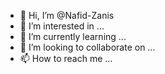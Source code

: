 - 👋 Hi, I’m @Nafid-Zanis
- 👀 I’m interested in ...
- 🌱 I’m currently learning ...
- 💞️ I’m looking to collaborate on ...
- 📫 How to reach me ...

<!---
Nafid-Zanis/Nafid-Zanis is a ✨ special ✨ repository because its `README.md` (this file) appears on your GitHub profile.
You can click the Preview link to take a look at your changes.
--->
